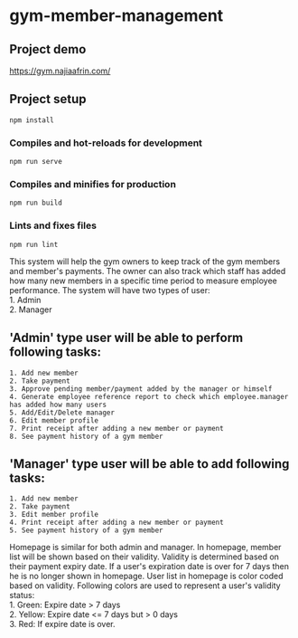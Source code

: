 # gym-member-management
## Project demo
https://gym.najiaafrin.com/

## Project setup
```
npm install
```

### Compiles and hot-reloads for development
```
npm run serve
```

### Compiles and minifies for production
```
npm run build
```

### Lints and fixes files
```
npm run lint
```

This system will help the gym owners to keep track of the gym members and member's payments. The owner can also track which staff has added how many new members in a specific time period to measure employee performance. The system will have two types of user:  
    1. Admin  
    2. Manager  
## 'Admin' type user will be able to perform following tasks:  
    1. Add new member  
    2. Take payment  
    3. Approve pending member/payment added by the manager or himself  
    4. Generate employee reference report to check which employee.manager has added how many users  
    5. Add/Edit/Delete manager  
    6. Edit member profile  
    7. Print receipt after adding a new member or payment  
    8. See payment history of a gym member  
## 'Manager' type user will be able to add following tasks:  
    1. Add new member  
    2. Take payment  
    3. Edit member profile  
    4. Print receipt after adding a new member or payment  
    5. See payment history of a gym member  
Homepage is similar for both admin and manager. In homepage, member list will be shown based on their validity. Validity is determined based on their payment expiry date. If a user's expiration date is over for 7 days then he is no longer shown in homepage. User list in homepage is color coded based on validity. Following colors are used to represent a user's validity status:  
    1. Green: Expire date > 7 days  
    2. Yellow: Expire date <= 7 days but > 0 days  
    3. Red: If expire date is over.  
